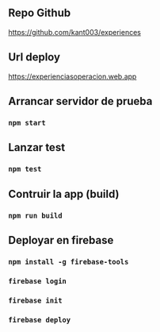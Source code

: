 ## Repo Github

https://github.com/kant003/experiences

## Url deploy

https://experienciasoperacion.web.app

## Arrancar servidor de prueba

### `npm start`


## Lanzar test

### `npm test`


## Contruir la app (build)

### `npm run build`


## Deployar en firebase

### `npm install -g firebase-tools`
### `firebase login`
### `firebase init`
### `firebase deploy`
